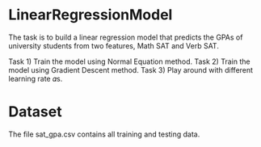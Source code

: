 # LinearRegressionModel

The task is to build a linear regression model that predicts the GPAs of university students from two features, Math SAT and Verb SAT.

Task 1) Train the model using Normal Equation method.
Task 2) Train the model using Gradient Descent method.
Task 3) Play around with different learning rate  𝛼s.

# Dataset
The file sat_gpa.csv contains all training and testing data. 
